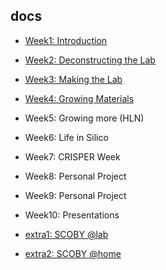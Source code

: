 ## docs

- [Week1: Introduction](week1/week1.md)
- [Week2: Deconstructing the Lab](week2/week2.md)
- [Week3: Making the Lab](week3/week3.md)
- [Week4: Growing Materials](week4/week4.md)
- Week5: Growing more (HLN)
- Week6: Life in Silico
- Week7: CRISPER Week
- Week8: Personal Project
- Week9: Personal Project
- Week10: Presentations

- [extra1: SCOBY @lab](extra1/index.md)
- [extra2: SCOBY @home](extra2/index.md)